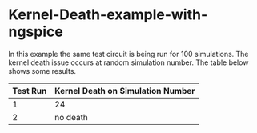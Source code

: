 # Kernel-Death-example-with-ngspice

In this example the same test circuit is being run for 100 simulations. The kernel death issue occurs at random simulation number. The table below shows some results.

| Test Run  | Kernel Death on Simulation Number |
| ------------- | ------------- |
| 1  | 24  |
| 2  | no death  |

